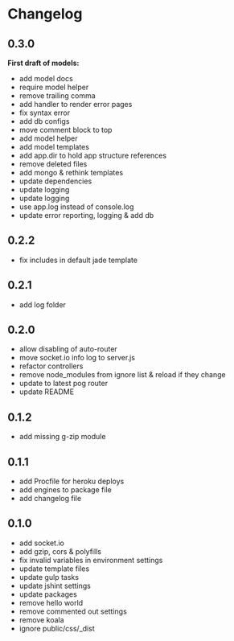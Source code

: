 # Changelog

## 0.3.0
**First draft of models:**

- add model docs
- require model helper
- remove trailing comma
- add handler to render error pages
- fix syntax error
- add db configs
- move comment block to top
- add model helper
- add model templates
- add app.dir to hold app structure references
- remove deleted files
- add mongo & rethink templates
- update dependencies
- update logging
- update logging
- use app.log instead of console.log
- update error reporting, logging & add db

## 0.2.2
- fix includes in default jade template

## 0.2.1
- add log folder

## 0.2.0
- allow disabling of auto-router
- move socket.io info log to server.js
- refactor controllers
- remove node_modules from ignore list & reload if they change
- update to latest pog router
- update README

## 0.1.2
- add missing g-zip module

## 0.1.1
- add Procfile for heroku deploys
- add engines to package file
- add changelog file

## 0.1.0
- add socket.io
- add gzip, cors & polyfills
- fix invalid variables in environment settings
- update template files
- update gulp tasks
- update jshint settings
- update packages
- remove hello world
- remove commented out settings
- remove koala
- ignore public/css/\_dist
